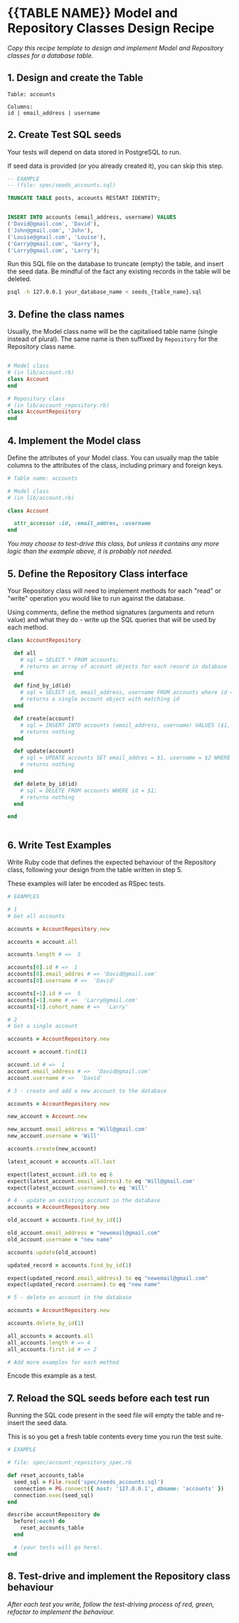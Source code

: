 # {{TABLE NAME}} Model and Repository Classes Design Recipe

_Copy this recipe template to design and implement Model and Repository classes for a database table._

## 1. Design and create the Table

```
Table: accounts

Columns:
id | email_address | username
```

## 2. Create Test SQL seeds

Your tests will depend on data stored in PostgreSQL to run.

If seed data is provided (or you already created it), you can skip this step.

```sql
-- EXAMPLE
-- (file: spec/seeds_accounts.sql)

TRUNCATE TABLE posts, accounts RESTART IDENTITY;


INSERT INTO accounts (email_address, username) VALUES 
('David@gmail.com', 'David'),
('John@gmail.com', 'John'),
('Louise@gmail.com', 'Louise'),
('Garry@gmail.com', 'Garry'),
('Larry@gmail.com', 'Larry');

```

Run this SQL file on the database to truncate (empty) the table, and insert the seed data. Be mindful of the fact any existing records in the table will be deleted.

```bash
psql -h 127.0.0.1 your_database_name < seeds_{table_name}.sql
```

## 3. Define the class names

Usually, the Model class name will be the capitalised table name (single instead of plural). The same name is then suffixed by `Repository` for the Repository class name.

```ruby

# Model class
# (in lib/account.rb)
class Account
end

# Repository class
# (in lib/account_repository.rb)
class AccountRepository
end
```

## 4. Implement the Model class

Define the attributes of your Model class. You can usually map the table columns to the attributes of the class, including primary and foreign keys.

```ruby
# Table name: accounts

# Model class
# (in lib/account.rb)

class Account

  attr_accessor :id, :email_addres, :username
end
```

*You may choose to test-drive this class, but unless it contains any more logic than the example above, it is probably not needed.*

## 5. Define the Repository Class interface

Your Repository class will need to implement methods for each "read" or "write" operation you would like to run against the database.

Using comments, define the method signatures (arguments and return value) and what they do - write up the SQL queries that will be used by each method.

```ruby
class AccountRepository

  def all
    # sql = SELECT * FROM accounts;
    # returns an array of account objects for each record in database
  end

  def find_by_id(id)
    # sql = SELECT id, email_address, username FROM accounts where id = $1;
    # returns a single account object with matching id    
  end

  def create(account)
    # sql = INSERT INTO accounts (email_address, username) VALUES ($1, $2);
    # returns nothing 
  end

  def update(account)
    # sql = UPDATE accounts SET email_addres = $1, username = $2 WHERE id = $3; 
    # returns nothing
  end

  def delete_by_id(id)
    # sql = DELETE FROM accounts WHERE id = $1;
    # returns nothing
  end

end



```


## 6. Write Test Examples

Write Ruby code that defines the expected behaviour of the Repository class, following your design from the table written in step 5.

These examples will later be encoded as RSpec tests.

```ruby
# EXAMPLES

# 1
# Get all accounts

accounts = AccountRepository.new

accounts = account.all

accounts.length # =>  5

accounts[0].id # =>  1
accounts[0].email_addres # => 'David@gmail.com'
accounts[0].username # =>  'David'

accounts[-1].id # =>  5
accounts[-1].name # =>  'Larry@gmail.com'
accounts[-1].cohort_name # =>  'Larry'

# 2
# Get a single account

accounts = AccountRepository.new

account = account.find(1)

account.id # =>  1
account.email_address # =>  'David@gmail.com'
account.username # =>  'David'

# 3 - create and add a new account to the database

accounts = AccountRepository.new

new_account = Account.new 

new_account.email_address = 'Will@gmail.com'
new_account.username = 'Will'

accounts.create(new_account)

latest_account = accounts.all.last

expect(latest_account.id).to eq 6
expect(latest_account.email_address).to eq 'Will@gmail.com'
expect(latest_account.username).to eq 'Will'

# 4 - update an existing account in the database
accounts = AccountRepository.new

old_account = accounts.find_by_id(1)

old_account.email_address = "newemail@gmail.com"
old_account.username = "new name"

accounts.update(old_account)

updated_record = accounts.find_by_id(1)

expect(updated_record.email_address).to eq "newemail@gmail.com"
expect(updated_record.username).to eq "new name"

# 5 - delete an account in the database

accounts = AccountRepository.new

accounts.delete_by_id(1)

all_accounts = accounts.all
all_accounts.length # => 4
all_accounts.first.id # => 2

# Add more examples for each method
```

Encode this example as a test.

## 7. Reload the SQL seeds before each test run

Running the SQL code present in the seed file will empty the table and re-insert the seed data.

This is so you get a fresh table contents every time you run the test suite.

```ruby
# EXAMPLE

# file: spec/account_repository_spec.rb

def reset_accounts_table
  seed_sql = File.read('spec/seeds_accounts.sql')
  connection = PG.connect({ host: '127.0.0.1', dbname: 'accounts' })
  connection.exec(seed_sql)
end

describe accountRepository do
  before(:each) do 
    reset_accounts_table
  end

  # (your tests will go here).
end
```

## 8. Test-drive and implement the Repository class behaviour

_After each test you write, follow the test-driving process of red, green, refactor to implement the behaviour._